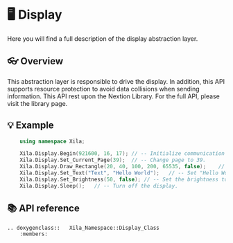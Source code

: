 # 🖥️ Display

Here you will find a full description of the display abstraction layer.

## 👓 Overview

This abstraction layer is responsible to drive the display.
In addition, this API supports resource protection to avoid data collisions when sending information.
This API rest upon the Nextion Library. For the full API, please visit the library page.

## 💡 Example

```cpp
    using namespace Xila;

    Xila.Display.Begin(921600, 16, 17); // -- Initialize communication with the screen to 921600 baud at pin 16 and 17.
    Xila.Display.Set_Current_Page(39);  // -- Change page to 39.
    Xila.Display.Draw_Rectangle(20, 40, 100, 200, 65535, false);    // -- Draws a filled rectangle at coordinates (20, 40) with a width of 100 and a length of 200.
    Xila.Display.Set_Text("Text", "Hello World");   // -- Set "Hello World" text in Text object.
    Xila.Display.Set_Brightness(50, false); // -- Set the brightness to half without saving it (display EEPROM).
    Xila.Display.Sleep();   // -- Turn off the display.
```

## 📚 API reference

```{eval-rst}
.. doxygenclass::   Xila_Namespace::Display_Class
    :members:
```


